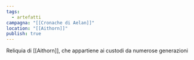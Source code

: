 ```yaml
---
tags:
  - artefatti
campagna: "[[Cronache di Aelan]]"
location: "[[Aithorn]]"
publish: true
---
```

 Reliquia di [[Aithorn]], che appartiene ai custodi da numerose generazioni